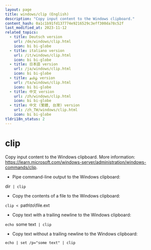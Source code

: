 ```yaml
---
layout: page
title: windows/clip (English)
description: "Copy input content to the Windows clipboard."
content_hash: 0a1c1b91fd137774e9216529c3eff300da78c52f
last_modified_at: 2023-11-12
related_topics:
  - title: Deutsch version
    url: /de/windows/clip.html
    icon: bi bi-globe
  - title: italiano version
    url: /it/windows/clip.html
    icon: bi bi-globe
  - title: 日本語 version
    url: /ja/windows/clip.html
    icon: bi bi-globe
  - title: தமிழ் version
    url: /ta/windows/clip.html
    icon: bi bi-globe
  - title: 中文 version
    url: /zh/windows/clip.html
    icon: bi bi-globe
  - title: 中文 (繁體, 台灣) version
    url: /zh_TW/windows/clip.html
    icon: bi bi-globe
tldri18n_status: 2
---
```

# clip

Copy input content to the Windows clipboard.
More information: <https://learn.microsoft.com/windows-server/administration/windows-commands/clip>.

- Pipe command-line output to the Windows clipboard:

<span class="tldr-var badge badge-pill bg-dark-lm bg-white-dm text-white-lm text-dark-dm font-weight-bold">dir</span>` | clip`

- Copy the contents of a file to the Windows clipboard:

`clip < `<span class="tldr-var badge badge-pill bg-dark-lm bg-white-dm text-white-lm text-dark-dm font-weight-bold">path\to\file.ext</span>

- Copy text with a trailing newline to the Windows clipboard:

`echo `<span class="tldr-var badge badge-pill bg-dark-lm bg-white-dm text-white-lm text-dark-dm font-weight-bold">some text</span>` | clip`

- Copy text without a trailing newline to the Windows clipboard:

`echo | set /p="some text" | clip`
